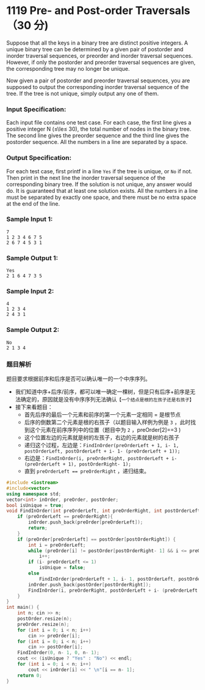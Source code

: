 # 1119 Pre- and Post-order Traversals （30 分)

Suppose that all the keys in a binary tree are distinct positive integers. A unique binary tree can be determined by a given pair of postorder and inorder traversal sequences, or preorder and inorder traversal sequences. However, if only the postorder and preorder traversal sequences are given, the corresponding tree may no longer be unique.

Now given a pair of postorder and preorder traversal sequences, you are supposed to output the corresponding inorder traversal sequence of the tree. If the tree is not unique, simply output any one of them.

### Input Specification:

Each input file contains one test case. For each case, the first line gives a positive integer N (≤\\le≤ 30), the total number of nodes in the binary tree. The second line gives the preorder sequence and the third line gives the postorder sequence. All the numbers in a line are separated by a space.

### Output Specification:

For each test case, first printf in a line `Yes` if the tree is unique, or `No` if not. Then print in the next line the inorder traversal sequence of the corresponding binary tree. If the solution is not unique, any answer would do. It is guaranteed that at least one solution exists. All the numbers in a line must be separated by exactly one space, and there must be no extra space at the end of the line.

### Sample Input 1:

    7
    1 2 3 4 6 7 5
    2 6 7 4 5 3 1
    

### Sample Output 1:

    Yes
    2 1 6 4 7 3 5
    

### Sample Input 2:

    4
    1 2 3 4
    2 4 3 1
    

### Sample Output 2:

    No
    2 1 3 4

### 题目解析

题目要求根据前序和后序是否可以确认唯一的一个中序序列。

- 我们知道中序+后序/前序，都可以唯一确定一棵树，但是只有后序+前序是无法确定的，原因就是没有中序序列无法确认`【一个结点是根的左孩子还是右孩子】`
- 接下来看题目：
  - 首先后序的最后一个元素和前序的第一个元素一定相同 = 是根节点
  - 后序的倒数第二个元素是根的右孩子（以题目输入样例为例是 `3` ，此时找到这个元素在前序序列中的位置（题目中为 `2` ，preOrder[2]==3 )
  - 这个位置左边的元素就是树的左孩子，右边的元素就是树的右孩子
  - 递归这个过程，左边是：`FindInOrder(preOrderLeft + 1, i- 1, postOrderLeft, postOrderLeft + i- 1- (preOrderLeft + 1)); `
  - 右边是：`FindInOrder(i, preOrderRight, postOrderLeft + i- (preOrderLeft + 1), postOrderRight- 1); `
  - 直到 `preOrderLeft == preOrderRight` ，递归结束。

```C++
#include <iostream>
#include<vector>
using namespace std;
vector<int> inOrder, preOrder, postOrder;
bool isUnique = true;
void FindInOrder(int preOrderLeft, int preOrderRight, int postOrderLeft, int postOrderRight) {
	if (preOrderLeft == preOrderRight){
		inOrder.push_back(preOrder[preOrderLeft]);
		return;
	}
	if (preOrder[preOrderLeft] == postOrder[postOrderRight]) {
		int i = preOrderLeft;
		while (preOrder[i] != postOrder[postOrderRight- 1] && i <= preOrderRight)
			i++;
		if (i- preOrderLeft <= 1)
			isUnique = false;
		else 
			FindInOrder(preOrderLeft + 1, i- 1, postOrderLeft, postOrderLeft + i- 1- (preOrderLeft + 1));
		inOrder.push_back(postOrder[postOrderRight]);
		FindInOrder(i, preOrderRight, postOrderLeft + i- (preOrderLeft + 1), postOrderRight- 1);
	}
}
int main() {
	int n; cin >> n;
	postOrder.resize(n);
	preOrder.resize(n);
	for (int i = 0; i < n; i++)
		cin >> preOrder[i];
	for (int i = 0; i < n; i++)
		cin >> postOrder[i];
	FindInOrder(0, n- 1, 0, n- 1);
	cout << (isUnique ? "Yes" : "No") << endl;
	for (int i = 0; i < n; i++)
		cout << inOrder[i] << " \n"[i == n- 1];
	return 0;
}
```
